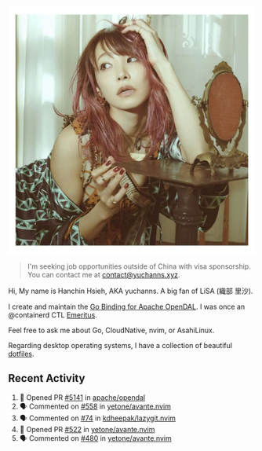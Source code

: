<p align="center">
  <img src="./assets/LiSA2.webp" width=550 />
</p>

> I'm seeking job opportunities outside of China with visa sponsorship. You can contact me at contact@yuchanns.xyz.

Hi, My name is Hanchin Hsieh, AKA yuchanns. A big fan of LiSA (織部 里沙).

I create and maintain the [Go Binding for Apache OpenDAL](https://github.com/apache/opendal/tree/main/bindings/go). I was once an @containerd CTL [Emeritus](https://github.com/containerd/nerdctl/pull/3067).

Feel free to ask me about Go, CloudNative, nvim, or AsahiLinux.

Regarding desktop operating systems, I have a collection of beautiful [dotfiles](https://github.com/yuchanns/dotfiles).

## Recent Activity

<!--START_SECTION:activity-->
1. 💪 Opened PR [#5141](https://github.com/apache/opendal/pull/5141) in [apache/opendal](https://github.com/apache/opendal)
2. 🗣 Commented on [#558](https://github.com/yetone/avante.nvim/issues/558#issuecomment-2342980892) in [yetone/avante.nvim](https://github.com/yetone/avante.nvim)
3. 🗣 Commented on [#74](https://github.com/kdheepak/lazygit.nvim/issues/74#issuecomment-2330432235) in [kdheepak/lazygit.nvim](https://github.com/kdheepak/lazygit.nvim)
4. 💪 Opened PR [#522](https://github.com/yetone/avante.nvim/pull/522) in [yetone/avante.nvim](https://github.com/yetone/avante.nvim)
5. 🗣 Commented on [#480](https://github.com/yetone/avante.nvim/issues/480#issuecomment-2328367402) in [yetone/avante.nvim](https://github.com/yetone/avante.nvim)
<!--END_SECTION:activity-->

